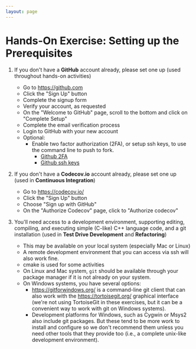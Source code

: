 ```yaml
---
layout: page
---
```

# Hands-On Exercise: Setting up the Prerequisites 

1. If you don't have a **GitHub** account already, please set one up (used throughout hands-on activities)
   - Go to <https://github.com>
   - Click the "Sign Up" button
   - Complete the signup form
   - Verify your account, as requested
   - On the "Welcome to GitHub" page, scroll to the bottom and click on "Complete Setup"
   - Complete the email verification process
   - Login to GitHub with your new account
   - Optional:
      - Enable two factor authorization (2FA), or setup ssh keys, to use the command line to push to fork.
        -  [Github 2FA](https://docs.github.com/en/authentication/securing-your-account-with-two-factor-authentication-2fa/configuring-two-factor-authentication)
        - [Github ssh keys](https://docs.github.com/en/authentication/connecting-to-github-with-ssh)

2. If you don't have a **Codecov.io** account already, please set one up (used in **Continuous Integration**)
   - Go to <https://codecov.io/>
   - Click the "Sign Up" button
   - Choose "Sign up with GitHub"
   - On the  "Authorize Codecov" page, click to "Authorize codecov"  

3. You'll need access to a development environment, supporting editing, compiling, and executing simple (C-like) C++ language code, and a git installation (used in **Test Drive Development** and **Refactoring**)
   - This may be available on your local system (especially Mac or Linux)
   - A remote development environment that you can access via ssh will also work fine.
   - cmake is used for some activities
   - On Linux and Mac system, `git` should be available through your package manager if it is not already on your system.
   - On Windows systems, you have several options:
      - <https://gitforwindows.org/> is a command-line git client that can also work with the <https://tortoisegit.org/> graphical interface (we're not using TortoiseGit in these exercises, but it can be a convenient way to work with git on Windows systems).
      - Development platforms for Windows, such as  Cygwin or Msys2 also include git packages.  But these tend to be more work to install and configure so we don't recommend them unless you need other tools that they provide too (i.e., a complete unix-like development environment).

